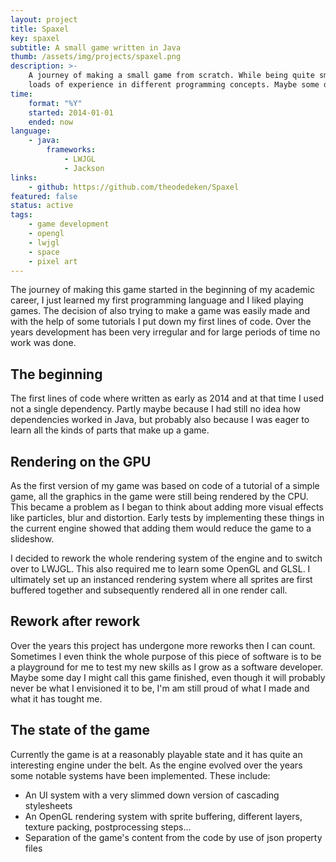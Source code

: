 ```yaml
---
layout: project
title: Spaxel
key: spaxel
subtitle: A small game written in Java
thumb: /assets/img/projects/spaxel.png
description: >-
    A journey of making a small game from scratch. While being quite small this project has provided me with
    loads of experience in different programming concepts. Maybe some day I will even finish it...
time:
    format: "%Y"
    started: 2014-01-01
    ended: now
language: 
    - java:
        frameworks:
            - LWJGL
            - Jackson
links: 
    - github: https://github.com/theodedeken/Spaxel
featured: false
status: active
tags:
    - game development
    - opengl
    - lwjgl
    - space
    - pixel art
---
```


The journey of making this game started in the beginning of my academic career, I just learned my first programming language and I liked playing games.
The decision of also trying to make a game was easily made and with the help of some tutorials I put down my first lines of code.
Over the years development has been very irregular and for large periods of time no work was done.

## The beginning
The first lines of code where written as early as 2014 and at that time I used not a single dependency.
Partly maybe because I had still no idea how dependencies worked in Java, but probably also because I was eager to learn all the kinds of parts that make up a game.

## Rendering on the GPU
As the first version of my game was based on code of a tutorial of a simple game, all the graphics in the game were still being rendered by the CPU.
This became a problem as I began to think about adding more visual effects like particles, blur and distortion.
Early tests by implementing these things in the current engine showed that adding them would reduce the game to a slideshow.

I decided to rework the whole rendering system of the engine and to switch over to LWJGL. 
This also required me to learn some OpenGL and GLSL.
I ultimately set up an instanced rendering system where all sprites are first buffered together and subsequently rendered all in one render call.

## Rework after rework
Over the years this project has undergone more reworks then I can count.
Sometimes I even think the whole purpose of this piece of software is to be a playground for me to test my new skills as I grow as a software developer.
Maybe some day I might call this game finished, even though it will probably never be what I envisioned it to be, I'm am still proud of what I made and what it has tought me.

## The state of the game
Currently the game is at a reasonably playable state and it has quite an interesting engine under the belt.
As the engine evolved over the years some notable systems have been implemented.
These include:

- An UI system with a very slimmed down version of cascading stylesheets
- An OpenGL rendering system with sprite buffering, different layers, texture packing, postprocessing steps...
- Separation of the game's content from the code by use of json property files
